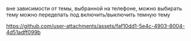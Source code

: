 вне зависимости от темы, выбранной на телефоне, можно выбирать тему
можно переделать под включить/выключить темную тему

https://github.com/user-attachments/assets/faf10dd1-5e4c-4903-8004-4d51adff099b

